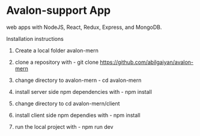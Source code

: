 # Avalon-support App
web apps with NodeJS, React, Redux, Express, and MongoDB. 


Installation instructions

1) Create a local folder  avalon-mern

2) clone a repository with -  git clone https://github.com/abilgaiyan/avalon-mern

3) change directory to avalon-mern - cd avalon-mern

4) install server side npm dependencies with - npm install

5) change directory to cd avalon-mern/client 

6) install client side npm dependies with - npm install

7) run the local project with - npm run dev


